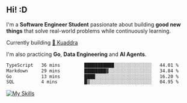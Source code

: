 ## Hi! :D

I'm a **Software Engineer Student** passionate about building **good new things** that solve real-world problems while continuously learning.

Currently building [🎾 Kuaddra](https://kuaddra.com)

I'm also practicing **Go**, **Data Engineering** and **AI Agents**.

<!--START_SECTION:waka-->

```txt
TypeScript   36 mins         ███████████░░░░░░░░░░░░░░   44.01 %
Markdown     29 mins         ████████▓░░░░░░░░░░░░░░░░   34.84 %
Go           13 mins         ████░░░░░░░░░░░░░░░░░░░░░   16.20 %
SQL          4 mins          █▒░░░░░░░░░░░░░░░░░░░░░░░   04.95 %
```

<!--END_SECTION:waka-->
[![My Skills](https://skillicons.dev/icons?i=py,go,java,aws,js,docker,linux)](https://skillicons.dev)
